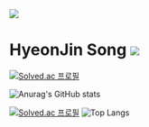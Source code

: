 <img src="https://capsule-render.vercel.app/api?type=waving&color=gray&height=200&section=header&text=GodJin&fontSize=90" />

# HyeonJin Song <img src="https://img.shields.io/badge/Gym junkie-gray?style=flat&logo=riotgames&logoColor=white" />
[![Solved.ac
프로필](http://mazassumnida.wtf/api/mini/generate_badge?boj=shwj203)](https://solved.ac/{handle})

![Anurag's GitHub stats](https://github-readme-stats.vercel.app/api?username=SongHyeonJin&theme=kacho_ga&show_icons=true)

[![Solved.ac
프로필](http://mazassumnida.wtf/api/v2/generate_badge?boj=shwj203)](https://solved.ac/{handle})
![Top Langs](https://github-readme-stats.vercel.app/api/top-langs/?username=SongHyeonJin&layout=compact&theme=kacho_ga)


<!--
**SongHyeonJin/SongHyeonJin** is a ✨ _special_ ✨ repository because its `README.md` (this file) appears on your GitHub profile.

Here are some ideas to get you started:

- 🔭 I’m currently working on ...
- 🌱 I’m currently learning ...
- 👯 I’m looking to collaborate on ...
- 🤔 I’m looking for help with ...
- 💬 Ask me about ...
- 📫 How to reach me: ...
- 😄 Pronouns: ...
- ⚡ Fun fact: ...
-->
